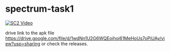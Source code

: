 # spectrum-task1

[![SC2 Video](doc/SC2_youtube.gif)](https://user-images.githubusercontent.com/75639084/123731333-92e39280-d8b5-11eb-98ee-3d67ea0a7c65.mp4 )

drive link to the apk file
https://drive.google.com/file/d/1wdNn1U2G6WQEoihoi61MeHoUs7oPiUAy/view?usp=sharing
or check the releases.
